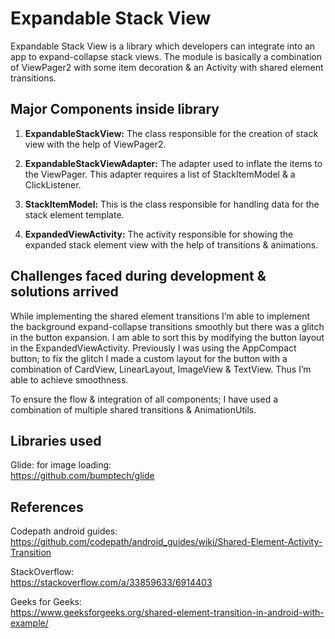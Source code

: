 # Expandable Stack View

Expandable Stack View is a library which developers can integrate into an app to expand-collapse stack views. The module is basically a combination of ViewPager2 with some item decoration & an Activity with shared element transitions.

## Major Components inside library

1. <b>ExpandableStackView:</b> The class responsible for the creation of stack view with the help of ViewPager2.

2. <b>ExpandableStackViewAdapter:</b> The adapter used to inflate the items to the ViewPager. This adapter requires a list of StackItemModel & a ClickListener.

3. <b>StackItemModel:</b> This is the class responsible for handling data for the stack element template.

4. <b>ExpandedViewActivity:</b> The activity responsible for showing the expanded stack element view with the help of transitions & animations.

## Challenges faced during development & solutions arrived

<p>While implementing the shared element transitions I’m able to implement the background expand-collapse transitions smoothly but there was a glitch in the button expansion. I am able to sort this by modifying the button layout in the ExpandedViewActivity. Previously I was using the AppCompact button; to fix the glitch I made a custom layout for the button with a combination of CardView, LinearLayout, ImageView & TextView. Thus I’m able to achieve smoothness.<p/>
<p>To ensure the flow & integration of all components; I have used a combination of multiple shared transitions & AnimationUtils.<p/>

## Libraries used
Glide: for image loading:<br/>
https://github.com/bumptech/glide

## References
Codepath android guides:<br/>
https://github.com/codepath/android_guides/wiki/Shared-Element-Activity-Transition

StackOverflow:<br/>
https://stackoverflow.com/a/33859633/6914403

Geeks for Geeks:<br/>
https://www.geeksforgeeks.org/shared-element-transition-in-android-with-example/

